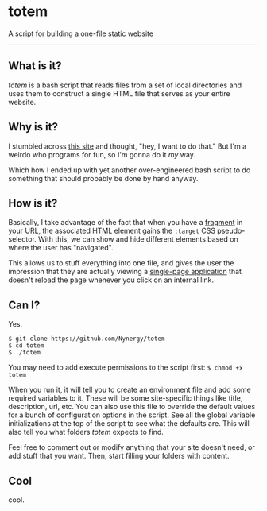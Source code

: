 # totem

A script for building a one-file static website

-------------------------------------------------------------------------------

## What is it?

_totem_ is a bash script that reads files from a set of local directories and
uses them to construct a single HTML file that serves as your entire website.

## Why is it?

I stumbled across [this site](https://john-doe.neocities.org/) and thought,
"hey, I want to do that." But I'm a weirdo who programs for fun, so I'm gonna do
it _my_ way.

Which how I ended up with yet another over-engineered bash script to do
something that should probably be done by hand anyway.

## How is it?

Basically, I take advantage of the fact that when you have a
[fragment](https://developer.mozilla.org/en-US/docs/Web/URI/Reference/Fragment)
in your URL, the associated HTML element gains the `:target` CSS
pseudo-selector. With this, we can show and hide different elements based on
where the user has "navigated".

This allows us to stuff everything into one file, and gives the user the
impression that they are actually viewing a
[single-page application](https://en.wikipedia.org/wiki/Single-page_application)
that doesn't reload the page whenever you click on an internal link.

## Can I?

Yes.

```shell
$ git clone https://github.com/Nynergy/totem
$ cd totem
$ ./totem
```

You may need to add execute permissions to the script first: `$ chmod +x totem`

When you run it, it will tell you to create an environment file and add some
required variables to it. These will be some site-specific things like title,
description, url, etc. You can also use this file to override the default values
for a bunch of configuration options in the script. See all the global variable
initializations at the top of the script to see what the defaults are. This will
also tell you what folders _totem_ expects to find.

Feel free to comment out or modify anything that your site doesn't need, or add
stuff that you want. Then, start filling your folders with content.

## Cool

cool.
